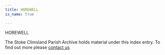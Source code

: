 ```yaml
---
title: HOREWELL
is_name: true

---
```


HOREWELL


The Stoke Climsland Parish Archive holds material under this index entry. To find out more please [contact us](/contact/)

